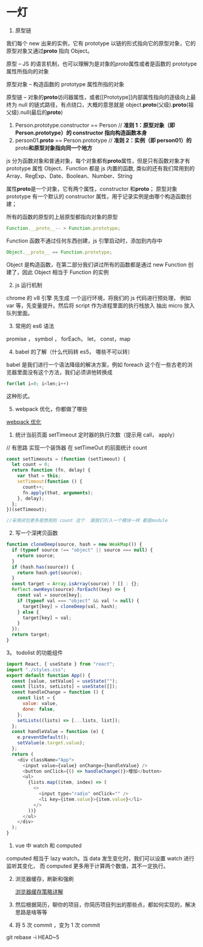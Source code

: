 # 一灯

1. 原型链

我们每个 new 出来的实例，它有 prototype 以链的形式指向它的原型对象，它的原型对象又通过**proto** 指向 Object。

原型 – JS 的语言机制，也可以理解为是对象的*proto*属性或者是函数的 prototype 属性所指向的对象

原型对象 – 构造函数的 prototype 属性所指的对象

原型链 – 对象的**proto**访问器属性，或者[[Prototype]]内部属性指向的逐级向上最终为 null 的链式路径，有点绕口，大概的意思就是 object.**proto**(父级).**proto**(祖父级).null(最后的**proto**)

1. Person.prototype.constructor == Person // **准则 1：原型对象（即 Person.prototype）的 constructor 指向构造函数本身**
2. person01.**proto** == Person.prototype // **准则 2：实例（即 person01）的**proto**和原型对象指向同一个地方**

js 分为函数对象和普通对象，每个对象都有**proto**属性，但是只有函数对象才有 prototype 属性
Object、Function 都是 js 内置的函数, 类似的还有我们常用到的 Array、RegExp、Date、Boolean、Number、String

属性**proto**是一个对象，它有两个属性，constructor 和**proto**；
原型对象 prototype 有一个默认的 constructor 属性，用于记录实例是由哪个构造函数创建；

所有的函数的原型的上层原型都指向对象的原型

```js
Function.__proto__-- > Function.prototype;
```

Function 函数不通过任何东西创建，js 引擎启动时，添加到内存中

```js
Object.__proto__ == Function.prototype;
```

Object 是构造函数，在第二部分我们讲过所有的函数都是通过 new Function 创建了，因此 Object 相当于 Function 的实例

2. js 运行机制

chrome 的 v8 引擎 先生成 一个运行环境，将我们的 js 代码进行预处理， 例如 var 等，先变量提升。然后将 script 作为进程里面的执行栈放入 抽出 micro 放入 队列里面。

3. 常用的 es6 语法

promise ， symbol ， forEach， let， const，map

4. babel 的了解（什么代码转 es5， 哪些不可以转）

babel 是我们进行一个语法降级的解决方案，例如 foreach 这个在一些古老的浏览器里面没有这个方法，我们必须讲他转换成

```js
for(let i=0; i<len;i++)
```

这种形式。

5. webpack 优化，你都做了哪些

[webpack 优化](../../源码/webpack/webpack常用优化.md)

1. 统计当前页面 setTimeout 定时器的执行次数（提示用 call， apply）

// 有思路 实现一个装饰器 在 setTimeOut 的前面统计 count

```js
const setTimeouts = (function (setTimeout) {
  let count = 0;
  return function (fn, delay) {
    var that = this;
    setTimeout(function () {
      count++;
      fn.apply(that, arguments);
    }, delay);
  };
})(setTimeout);

//采用闭包更多是想用到 count 这个  跟我们引入一个模块一样 都是module
```

2. 写一个深拷贝函数

```js
function cloneDeep(source, hash = new WeakMap()) {
  if (typeof source !== "object" || source === null) {
    return source;
  }
  if (hash.has(source)) {
    return hash.get(source);
  }
  const target = Array.isArray(source) ? [] : {};
  Reflect.ownKeys(source).forEach((key) => {
    const val = source[key];
    if (typeof val === "object" && val != null) {
      target[key] = cloneDeep(val, hash);
    } else {
      target[key] = val;
    }
  });
  return target;
}
```

3。 todolist 的功能组件

```js
import React, { useState } from "react";
import "./styles.css";
export default function App() {
  const [value, setValue] = useState("");
  const [lists, setLists] = useState([]);
  const handleChange = function () {
    const list = {
      value: value,
      done: false,
    };
    setLists((lists) => [...lists, list]);
  };
  const handleValue = function (e) {
    e.preventDefault();
    setValue(e.target.value);
  };
  return (
    <div className="App">
      <input value={value} onChange={handleValue} />
      <button onClick={() => handleChange()}>增加</button>
      <ul>
        {lists.map((item, index) => (
          <>
            <input type="radio" onClick="" />
            <li key={item.value}>{item.value}</li>
          </>
        ))}
      </ul>
    </div>
  );
}
```

1. vue 中 watch 和 computed

computed 相当于 lazy watch。当 data 发生变化时，我们可以设置 watch 进行监听其变化， 而 computed 更多用于计算两个数值，其不一定执行。

2. 浏览器缓存，刷新和强刷

   [浏览器缓存策略详解](../../html&css/浏览器缓存策略详解.md)

3. 然后根据简历，聊你的项目，你简历项目列出的那些点，都如何实现的，解决思路是啥等等

4. 将 5 次 commit ，变为 1 次 commit

git rebase -i HEAD~5
